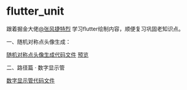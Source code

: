 # flutter_unit

跟着掘金大佬[@张风捷特烈](https://juejin.cn/user/149189281194766)
学习flutter绘制内容，顺便复习巩固老知识点。

一、随机对称点头像生成：

[随机对称点头像生成代码文件](lib/random_symmetry_point)
[预览](https://media.giphy.com/media/v1.Y2lkPTc5MGI3NjExN2ZkMmI1MTMwNGViOWJjYWUyODIzMDg0NjQwODEyMmU2N2NmZmYzYiZjdD1n/nsD3Q6qANWTX5SXpm7/giphy.gif)

二、路径篇 · 数字显示管

[数字显示管代码文件](lib/digital_display_tube)